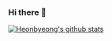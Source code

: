 ### Hi there 👋

[![Heonbyeong's github stats](https://github-readme-stats.vercel.app/api?username=Heonbyeong&theme=onedark)](https://github.com/anuraghazra/github-readme-stats)


<!--
**Heonbyeong/Heonbyeong** is a ✨ _special_ ✨ repository because its `README.md` (this file) appears on your GitHub profile.

Here are some ideas to get you started:

- 🔭 I’m currently working on ...
- 🌱 I’m currently learning ...
- 👯 I’m looking to collaborate on ...
- 🤔 I’m looking for help with ...
- 💬 Ask me about ...
- 📫 How to reach me: ...
- 😄 Pronouns: ...
- ⚡ Fun fact: ...
-->
